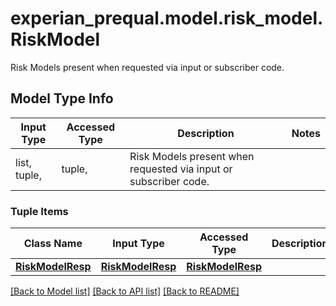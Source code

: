# experian_prequal.model.risk_model.RiskModel

Risk Models present when requested via input or subscriber code.

## Model Type Info
Input Type | Accessed Type | Description | Notes
------------ | ------------- | ------------- | -------------
list, tuple,  | tuple,  | Risk Models present when requested via input or subscriber code. | 

### Tuple Items
Class Name | Input Type | Accessed Type | Description | Notes
------------- | ------------- | ------------- | ------------- | -------------
[**RiskModelResp**](RiskModelResp.md) | [**RiskModelResp**](RiskModelResp.md) | [**RiskModelResp**](RiskModelResp.md) |  | 

[[Back to Model list]](../../README.md#documentation-for-models) [[Back to API list]](../../README.md#documentation-for-api-endpoints) [[Back to README]](../../README.md)

